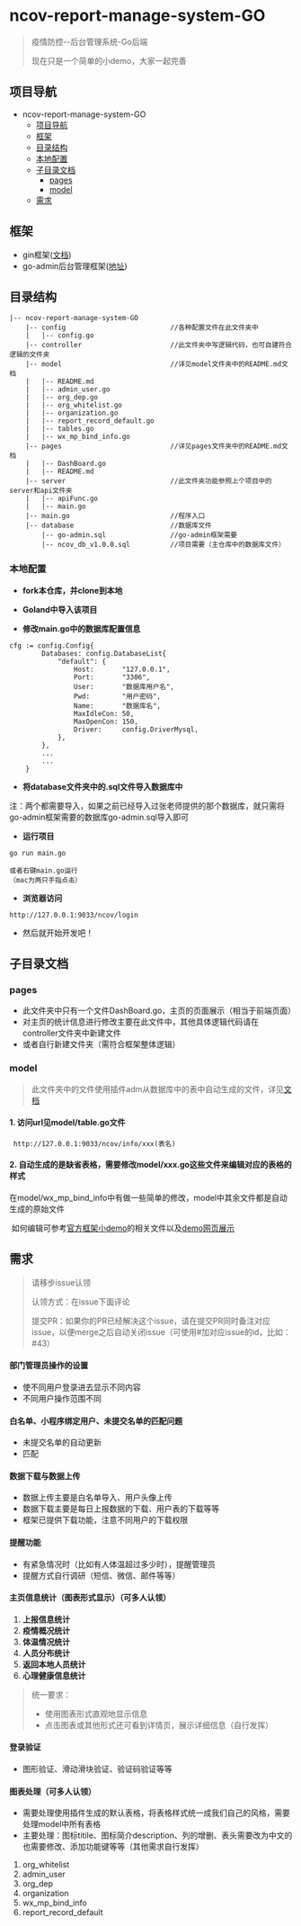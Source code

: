 # ncov-report-manage-system-GO

> 疫情防控--后台管理系统-Go后端
>
> 现在只是一个简单的小demo，大家一起完善

## 项目导航

- ncov-report-manage-system-GO
  - [项目导航](#项目导航)
  - [框架](#框架)
  - [目录结构](#目录结构)
  - [本地配置](#本地配置)
  - [子目录文档](#子目录文档)
    - [pages](#pages)
    - [model](model)
  - [需求](#需求)

## 框架

- gin框架([文档](https://github.com/gin-gonic/gin))
- go-admin后台管理框架([地址](https://github.com/GoAdminGroup/go-admin))

## 目录结构

```
|-- ncov-report-manage-system-GO
    |-- config							//各种配置文件在此文件夹中
    |   |-- config.go
    |-- controller					    //此文件夹中写逻辑代码，也可自建符合逻辑的文件夹
    |-- model							//详见model文件夹中的README.md文档
    |   |-- README.md				
    |   |-- admin_user.go
    |   |-- org_dep.go
    |   |-- org_whitelist.go
    |   |-- organization.go
    |   |-- report_record_default.go
    |   |-- tables.go
    |   |-- wx_mp_bind_info.go
    |-- pages							//详见pages文件夹中的README.md文档
    |   |-- DashBoard.go
    |   |-- README.md				
    |-- server							//此文件夹功能参照上个项目中的server和api文件夹
    |   |-- apiFunc.go
    |   |-- main.go
    |-- main.go							//程序入口
    |-- database						//数据库文件
        |-- go-admin.sql				//go-admin框架需要
        |-- ncov_db_v1.0.0.sql			//项目需要（主仓库中的数据库文件）
```

 ### 本地配置

- **fork本仓库，并clone到本地**

- **Goland中导入该项目**

- **修改main.go中的数据库配置信息**

```
cfg := config.Config{
		Databases: config.DatabaseList{
			"default": {
				Host:       "127.0.0.1",
				Port:       "3306",
				User:       "数据库用户名",
				Pwd:        "用户密码",
				Name:       "数据库名",
				MaxIdleCon: 50,
				MaxOpenCon: 150,
				Driver:     config.DriverMysql,
			},
		},
		...
		...
	}
```



- **将database文件夹中的.sql文件导入数据库中**

注：两个都需要导入，如果之前已经导入过张老师提供的那个数据库，就只需将go-admin框架需要的数据库go-admin.sql导入即可

- **运行项目**

```
go run main.go

或者右键main.go运行
（mac为两只手指点击）
```

- **浏览器访问**

```
http://127.0.0.1:9033/ncov/login
```

- 然后就开始开发吧！

## 子目录文档

### pages

- 此文件夹中只有一个文件DashBoard.go，主页的页面展示（相当于前端页面）
- 对主页的统计信息进行修改主要在此文件中，其他具体逻辑代码请在controller文件夹中新建文件
- 或者自行新建文件夹（需符合框架整体逻辑）

### model

>
>
>此文件夹中的文件使用插件adm从数据库中的表中自动生成的文件，详见[文档](https://gitee.com/go-admin/docs/wikis/pages?sort_id=1888257&doc_id=516564)

#### 1. 访问url见model/table.go文件

     http://127.0.0.1:9033/ncov/info/xxx(表名)

#### 2. 自动生成的是缺省表格，需要修改model/xxx.go这些文件来编辑对应的表格的样式

   在model/wx_mp_bind_info中有做一些简单的修改，model中其余文件都是自动生成的原始文件

​	如何编辑可参考[官方框架小demo](https://github.com/GoAdminGroup/go-admin/tree/master/examples/datamodel)的相关文件以及[demo网页展示](https://demo.go-admin.com/admin)

## 需求

>请移步issue认领
>
>认领方式：在issue下面评论
>
>提交PR：如果你的PR已经解决这个issue，请在提交PR同时备注对应issue，以便merge之后自动关闭issue（可使用#加对应issue的id，比如：#43）

#### 部门管理员操作的设置

- 使不同用户登录进去显示不同内容
- 不同用户操作范围不同

#### 白名单、小程序绑定用户、未提交名单的匹配问题

- 未提交名单的自动更新
- 匹配

#### 数据下载与数据上传

- 数据上传主要是白名单导入、用户头像上传
- 数据下载主要是每日上报数据的下载、用户表的下载等等
- 框架已提供下载功能，注意不同用户的下载权限

#### 提醒功能

- 有紧急情况时（比如有人体温超过多少时），提醒管理员
- 提醒方式自行调研（短信、微信、邮件等等）

#### 主页信息统计（图表形式显示）（可多人认领）

1. **上报信息统计**
2. **疫情概况统计**
3. **体温情况统计**
4. **人员分布统计**
5. **返回本地人员统计**
6. **心理健康信息统计**

> 统一要求：
>
> - 使用图表形式直观地显示信息
> - 点击图表或其他形式还可看到详情页，展示详细信息（自行发挥）

#### 登录验证

- 图形验证、滑动滑块验证、验证码验证等等

#### 图表处理（可多人认领）

- 需要处理使用插件生成的默认表格，将表格样式统一成我们自己的风格，需要处理model中所有表格
- 主要处理：图标titile、图标简介description、列的增删、表头需要改为中文的也需要修改、添加功能键等等（其他需求自行发挥）

1. org_whitelist
2. admin_user
3. org_dep
4. organization
5. wx_mp_bind_info
6. report_record_default